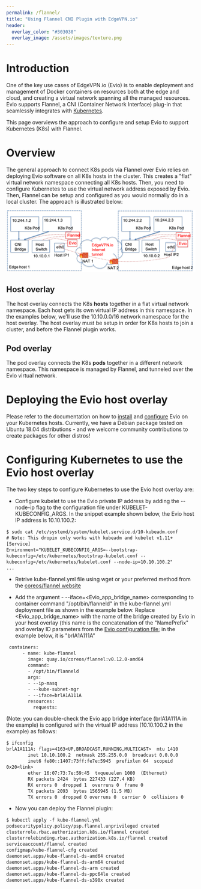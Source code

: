 ```yaml
---
permalink: /flannel/
title: "Using Flannel CNI Plugin with EdgeVPN.io"
header:
  overlay_color: "#303030"
  overlay_image: /assets/images/texture.png
---
```


# <i class="fas fa-cubes"></i> Introduction

One of the key use cases of EdgeVPN.io (Evio) is to enable deployment and management of Docker containers on resources both at the edge and cloud, and creating a virtual network spanning all the managed resources. Evio supports Flannel, a CNI (Container Network Interface) plug-in that seamlessly integrates with [Kubernetes](https://kubernetes.io).

This page overviews the approach to configure and setup Evio to support Kubernetes (K8s) with Flannel.

# <i class="fas fa-cubes"></i> Overview

The general approach to connect K8s pods via Flannel over Evio relies on deploying Evio software on all K8s hosts in the cluster. This creates a "flat" virtual network namespace connecting all K8s hosts. Then, you need to configure Kubernetes to use the virtual network address exposed by Evio. Then, Flannel can be setup and configured as you would normally do in a local cluster. The approach is illustrated below:

![Overview of K8s Flannel plugin over Evio](/assets/images/evio-flannel-overview_3.png)

## Host overlay

The host overlay connects the K8s **hosts** together in a flat virtual network namespace. Each host gets its own virtual IP address in this namespace. In the examples below, we'll use the 10.10.0.0/16 network namespace for the host overlay. The host overlay must be setup in order for K8s hosts to join a cluster, and before the Flannel plugin works.

## Pod overlay

The pod overlay connects the K8s **pods** together in a different network namespace. This namespace is managed by Flannel, and tunneled over the Evio virtual network.

# <i class="fas fa-cubes"></i> Deploying the Evio host overlay

Please refer to the documentation on how to [install](/install) and [configure](/configbasics) Evio on your Kubernetes hosts. Currently, we have a Debian package tested on Ubuntu 18.04 distributions - and we welcome community contributions to create packages for other distros!

# <i class="fas fa-cubes"></i> Configuring Kubernetes to use the Evio host overlay

The two key steps to configure Kubernetes to use the Evio host overlay are:

* Configure kubelet to use the Evio private IP address by adding the --node-ip flag to the configuration file under KUBELET-KUBECONFIG_ARGS. In the snippet example shown below, the Evio host IP address is 10.10.100.2:

```
$ sudo cat /etc/systemd/system/kubelet.service.d/10-kubeadm.conf
# Note: This dropin only works with kubeadm and kubelet v1.11+
[Service]
Environment="KUBELET_KUBECONFIG_ARGS=--bootstrap-kubeconfig=/etc/kubernetes/bootstrap-kubelet.conf --kubeconfig=/etc/kubernetes/kubelet.conf --node-ip=10.10.100.2"
...
```

* Retrive kube-flannel.yml file using wget or your preferred method from the [coreos/flannel website](https://github.com/coreos/flannel)  

* Add the argument  - --iface=<Evio_app_bridge_name> corresponding to container command "/opt/bin/flanneld" in the kube-flannel.yml deployment file as shown in the example below. Replace <Evio_app_bridge_name> with the name of the bridge created by Evio in your host overlay (this name is the concatenation of the "NamePrefix" and overlay ID parameters from the [Evio configuration file](/configbasics); in the example below, it is "brlA1A111A"  

```
 containers:
      - name: kube-flannel
        image: quay.io/coreos/flannel:v0.12.0-amd64
        command:
        - /opt/bin/flanneld
        args:
        - --ip-masq
        - --kube-subnet-mgr
        - --iface=brlA1A111A
        resources:
          requests:
```  

(Note: you can double-check the Evio app bridge interface (brlA1A111A in the example) is configured with the virtual IP address (10.10.100.2 in the example) as follows:

```
$ ifconfig
brlA1A111A: flags=4163<UP,BROADCAST,RUNNING,MULTICAST>  mtu 1410
        inet 10.10.100.2  netmask 255.255.0.0  broadcast 0.0.0.0
        inet6 fe80::1407:73ff:fe7e:5945  prefixlen 64  scopeid 0x20<link>
        ether 16:07:73:7e:59:45  txqueuelen 1000  (Ethernet)
        RX packets 2424  bytes 227433 (227.4 KB)
        RX errors 0  dropped 1  overruns 0  frame 0
        TX packets 2093  bytes 1565945 (1.5 MB)
        TX errors 0  dropped 0 overruns 0  carrier 0  collisions 0
```    

* Now you can deploy the Flannel plugin:

```
$ kubectl apply -f kube-flannel.yml 
podsecuritypolicy.policy/psp.flannel.unprivileged created
clusterrole.rbac.authorization.k8s.io/flannel created
clusterrolebinding.rbac.authorization.k8s.io/flannel created
serviceaccount/flannel created
configmap/kube-flannel-cfg created
daemonset.apps/kube-flannel-ds-amd64 created
daemonset.apps/kube-flannel-ds-arm64 created
daemonset.apps/kube-flannel-ds-arm created
daemonset.apps/kube-flannel-ds-ppc64le created
daemonset.apps/kube-flannel-ds-s390x created
```
  
  
